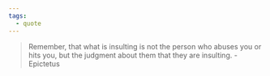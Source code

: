 ```yaml
---
tags:
  - quote
---
```

> Remember, that what is insulting is not the person who abuses you or hits you, but the judgment about them that they are insulting. - Epictetus